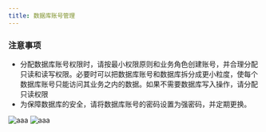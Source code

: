 ```yaml
---
title: 数据库账号管理
---
```

### 注意事项
- 分配数据库账号权限时，请按最小权限原则和业务角色创建账号，并合理分配只读和读写权限。必要时可以把数据库账号和数据库拆分成更小粒度，使每个数据库账号只能访问其业务之内的数据。如果不需要数据库写入操作，请分配只读权限
- 为保障数据库的安全，请将数据库账号的密码设置为强密码，并定期更换。






<img src="/img/ali/ali_CDN_https/aaa.png" alt="aaa">

<img src="/img/ali/ali_CDN_https/aaa.png" alt="aaa" title="aaa">































